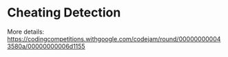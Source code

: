 # Cheating Detection

More details: https://codingcompetitions.withgoogle.com/codejam/round/000000000043580a/00000000006d1155